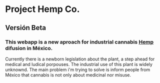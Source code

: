 <!-- title-->
# Project Hemp Co.

## Versión Beta

### This webapp is a new aproach for industrial cannabis [Hemp](https://en.wikipedia.org/wiki/Hemp) difusion in México. 
Currently there is a newborn legislation about the plant, a step ahead for medical and ludical porpouses. The industrial 
use of this plant is widely unknownd. The main problem i'm trying to solve is inform people from México that cannabis is 
not only about medicinal nor misuse.  
